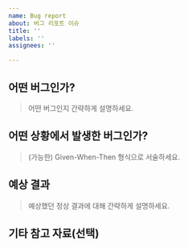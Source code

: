 ```yaml
---
name: Bug report
about: 버그 리포트 이슈
title: ''
labels: ''
assignees: ''

---
```


## 어떤 버그인가?

> 어떤 버그인지 간략하게 설명하세요.

## 어떤 상황에서 발생한 버그인가?

> (가능한) Given-When-Then 형식으로 서술하세요.

## 예상 결과

> 예상했던 정상 결과에 대해 간략하게 설명하세요.

## 기타 참고 자료(선택)
